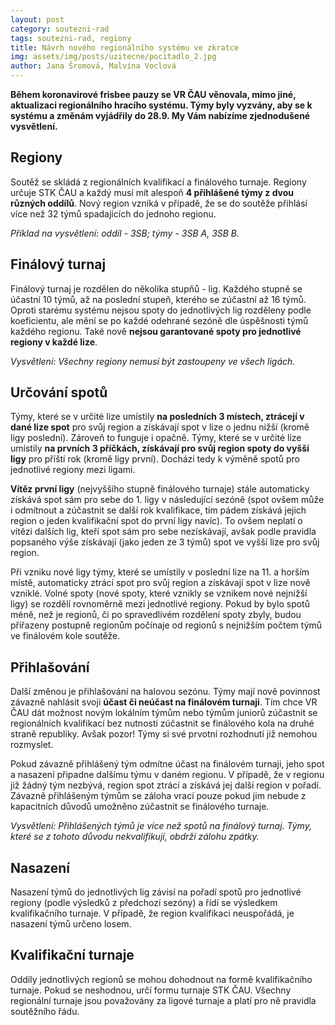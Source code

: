 ```yaml
---
layout: post
category: soutezni-rad
tags: soutezni-rad, regiony
title: Návrh nového regionálního systému ve zkratce
img: assets/img/posts/uzitecne/pocitadlo_2.jpg
author: Jana Šromová, Malvína Voclová
---
```


**Během koronavirové frisbee pauzy se VR ČAU věnovala, mimo jiné, aktualizaci regionálního hracího systému. Týmy byly vyzvány, aby se k systému a změnám vyjádřily do 28.9. My Vám nabízíme zjednodušené vysvětlení.**

## Regiony

Soutěž se skládá z regionálních kvalifikací a finálového turnaje. Regiony určuje STK ČAU a každý musí mít alespoň **4 přihlášené týmy z dvou různých oddílů**. Nový region vzniká v případě, že se do soutěže přihlásí více než 32 týmů spadajících do jednoho regionu.

*Příklad na vysvětlení: oddíl - 3SB; týmy - 3SB A, 3SB B.*

## Finálový turnaj

Finálový turnaj je rozdělen do několika stupňů - lig. Každého stupně se účastní 10 týmů, až na poslední stupeň, kterého se zúčastní až 16 týmů. Oproti starému systému nejsou spoty do jednotlivých lig rozděleny podle koeficientu, ale mění se po každé odehrané sezóně dle úspěšnosti týmů každého regionu. Také nově **nejsou garantované spoty pro jednotlivé regiony v každé lize**.

*Vysvětlení: Všechny regiony nemusí být zastoupeny ve všech ligách.*

## Určování spotů

Týmy, které se v určité lize umístily **na posledních 3 místech, ztrácejí v dané lize spot** pro svůj region a získávají spot v lize o jednu nižší (kromě ligy poslední). Zároveň to funguje i opačně. Týmy, které se v určité lize umístily **na prvních 3 příčkách, získávají pro svůj region spoty do vyšší ligy** pro příští rok (kromě ligy první). Dochází tedy k výměně spotů pro jednotlivé regiony mezi ligami.

**Vítěz první ligy** (nejvyššího stupně finálového turnaje) stále automaticky získává spot sám pro sebe do 1. ligy v následující sezóně (spot ovšem může i odmítnout a zúčastnit se další rok kvalifikace, tím pádem získává jejich region o jeden kvalifikační spot do první ligy navíc). To ovšem neplatí o vítězi dalších lig, kteří spot sám pro sebe nezískávají, avšak podle pravidla popsaného výše získávají (jako jeden ze 3 týmů) spot ve vyšší lize pro svůj region.

Při vzniku nové ligy týmy, které se umístily v poslední lize na 11. a horším místě, automaticky ztrácí spot pro svůj region a získávají spot v lize nově vzniklé. Volné spoty (nové spoty, které vznikly se vznikem nové nejnižší ligy) se rozdělí rovnoměrně mezi jednotlivé regiony. Pokud by bylo spotů méně, než je regionů, či po spravedlivém rozdělení spoty zbyly, budou přiřazeny postupně regionům počínaje od regionů s nejnižším počtem týmů ve finálovém kole soutěže.

## Přihlašování

Další změnou je přihlašování na halovou sezónu. Týmy mají nově povinnost závazně nahlásit svoji **účast či neúčast na finálovém turnaji**. Tím chce VR ČAU dát možnost novým lokálním týmům nebo týmům juniorů zúčastnit se regionálních kvalifikací bez nutnosti zúčastnit se finálového kola na druhé straně republiky. Avšak pozor! Týmy si své prvotní rozhodnutí již nemohou rozmyslet.

Pokud závazně přihlášený tým odmítne účast na finálovém turnaji, jeho spot a nasazení připadne dalšímu týmu v daném regionu. V případě, že v regionu již žádný tým nezbývá, region spot ztrácí a získává jej další region v pořadí. Závazně přihlášeným týmům se záloha vrací pouze pokud jim nebude z kapacitních důvodů umožněno zúčastnit se finálového turnaje.

*Vysvětlení: Přihlášených týmů je více než spotů na finálový turnaj. Týmy, které se z tohoto důvodu nekvalifikují, obdrží zálohu zpátky.*

## Nasazení

Nasazení týmů do jednotlivých lig závisí na pořadí spotů pro jednotlivé regiony (podle výsledků z předchozí sezóny) a řídí se výsledkem kvalifikačního turnaje. V případě, že region kvalifikaci neuspořádá, je nasazení týmů určeno losem.

## Kvalifikační turnaje

Oddíly jednotlivých regionů se mohou dohodnout na formě kvalifikačního turnaje. Pokud se neshodnou, určí formu turnaje STK ČAU. Všechny regionální turnaje jsou považovány za ligové turnaje a platí pro ně pravidla soutěžního řádu.
